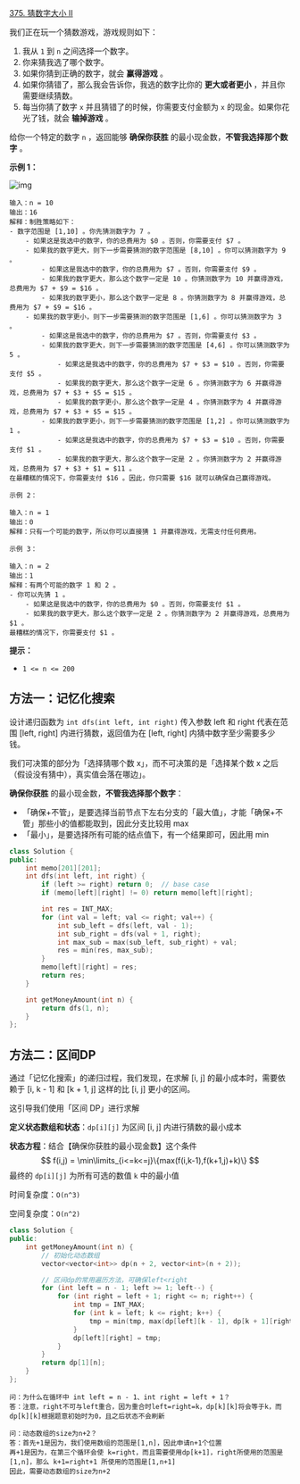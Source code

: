 [375. 猜数字大小 II](https://leetcode-cn.com/problems/guess-number-higher-or-lower-ii/)

我们正在玩一个猜数游戏，游戏规则如下：

1. 我从 `1` 到 `n` 之间选择一个数字。
2. 你来猜我选了哪个数字。
3. 如果你猜到正确的数字，就会 **赢得游戏** 。
4. 如果你猜错了，那么我会告诉你，我选的数字比你的 **更大或者更小** ，并且你需要继续猜数。
5. 每当你猜了数字 `x` 并且猜错了的时候，你需要支付金额为 `x` 的现金。如果你花光了钱，就会 **输掉游戏** 。

给你一个特定的数字 `n` ，返回能够 **确保你获胜** 的最小现金数，**不管我选择那个数字** 。

**示例 1：**

![img](https://assets.leetcode.com/uploads/2020/09/10/graph.png)

```
输入：n = 10
输出：16
解释：制胜策略如下：
- 数字范围是 [1,10] 。你先猜测数字为 7 。
    - 如果这是我选中的数字，你的总费用为 $0 。否则，你需要支付 $7 。
    - 如果我的数字更大，则下一步需要猜测的数字范围是 [8,10] 。你可以猜测数字为 9 。
        - 如果这是我选中的数字，你的总费用为 $7 。否则，你需要支付 $9 。
        - 如果我的数字更大，那么这个数字一定是 10 。你猜测数字为 10 并赢得游戏，总费用为 $7 + $9 = $16 。
        - 如果我的数字更小，那么这个数字一定是 8 。你猜测数字为 8 并赢得游戏，总费用为 $7 + $9 = $16 。
    - 如果我的数字更小，则下一步需要猜测的数字范围是 [1,6] 。你可以猜测数字为 3 。
        - 如果这是我选中的数字，你的总费用为 $7 。否则，你需要支付 $3 。
        - 如果我的数字更大，则下一步需要猜测的数字范围是 [4,6] 。你可以猜测数字为 5 。
            - 如果这是我选中的数字，你的总费用为 $7 + $3 = $10 。否则，你需要支付 $5 。
            - 如果我的数字更大，那么这个数字一定是 6 。你猜测数字为 6 并赢得游戏，总费用为 $7 + $3 + $5 = $15 。
            - 如果我的数字更小，那么这个数字一定是 4 。你猜测数字为 4 并赢得游戏，总费用为 $7 + $3 + $5 = $15 。
        - 如果我的数字更小，则下一步需要猜测的数字范围是 [1,2] 。你可以猜测数字为 1 。
            - 如果这是我选中的数字，你的总费用为 $7 + $3 = $10 。否则，你需要支付 $1 。
            - 如果我的数字更大，那么这个数字一定是 2 。你猜测数字为 2 并赢得游戏，总费用为 $7 + $3 + $1 = $11 。
在最糟糕的情况下，你需要支付 $16 。因此，你只需要 $16 就可以确保自己赢得游戏。
```



```
示例 2：

输入：n = 1
输出：0
解释：只有一个可能的数字，所以你可以直接猜 1 并赢得游戏，无需支付任何费用。

示例 3：

输入：n = 2
输出：1
解释：有两个可能的数字 1 和 2 。
- 你可以先猜 1 。
    - 如果这是我选中的数字，你的总费用为 $0 。否则，你需要支付 $1 。
    - 如果我的数字更大，那么这个数字一定是 2 。你猜测数字为 2 并赢得游戏，总费用为 $1 。
最糟糕的情况下，你需要支付 $1 。
```

 

**提示：**

- `1 <= n <= 200`



## 方法一：记忆化搜索

设计递归函数为 `int dfs(int left, int right)` 传入参数 left 和 right 代表在范围 [left, right] 内进行猜数，返回值为在 [left, right] 内猜中数字至少需要多少钱。

我们可决策的部分为「选择猜哪个数 x」，而不可决策的是「选择某个数 x 之后（假设没有猜中），真实值会落在哪边」。

**确保你获胜** 的最小现金数，**不管我选择那个数字**：

- 「确保+不管」，是要选择当前节点下左右分支的「最大值」，才能「确保+不管」那些小的值都能取到，因此分支比较用 max
- 「最小」，是要选择所有可能的结点值下，有一个结果即可，因此用 min

```c++
class Solution {
public:
    int memo[201][201];
    int dfs(int left, int right) {
        if (left >= right) return 0;  // base case
        if (memo[left][right] != 0) return memo[left][right];

        int res = INT_MAX;
        for (int val = left; val <= right; val++) {
            int sub_left = dfs(left, val - 1);
            int sub_right = dfs(val + 1, right);
            int max_sub = max(sub_left, sub_right) + val;
            res = min(res, max_sub);
        }
        memo[left][right] = res;
        return res;
    }

    int getMoneyAmount(int n) {
        return dfs(1, n);
    }
};
```

## 方法二：区间DP

通过「记忆化搜索」的递归过程，我们发现，在求解 [i, j] 的最小成本时，需要依赖于 [i, k - 1] 和 [k + 1, j] 这样的比 [i, j] 更小的区间。

这引导我们使用「区间 DP」进行求解

**定义状态数组和状态**：`dp[i][j]` 为区间 [i, j] 内进行猜数的最小成本

**状态方程**：结合【确保你获胜的最小现金数】这个条件
$$
f(i,j) = \min\limits_{i<=k<=j}\{max(f(i,k-1),f(k+1,j)+k)\}
$$
最终的 `dp[i][j]` 为所有可选的数值 `k` 中的最小值

时间复杂度：`O(n^3)`

空间复杂度：`O(n^2)`

```c++
class Solution {
public:
    int getMoneyAmount(int n) {
        // 初始化动态数组
        vector<vector<int>> dp(n + 2, vector<int>(n + 2));

        // 区间dp的常用遍历方法，可确保left<right
        for (int left = n - 1; left >= 1; left--) {
            for (int right = left + 1; right <= n; right++) {
                int tmp = INT_MAX;
                for (int k = left; k <= right; k++) {
                    tmp = min(tmp, max(dp[left][k - 1], dp[k + 1][right]) + k);
                }
                dp[left][right] = tmp;
            }
        }
        return dp[1][n];
    }
};
```

```
问：为什么在循环中 int left = n - 1、int right = left + 1？
答：注意，right不可与left重合，因为重合时left=right=k，dp[k][k]将会等于k，而dp[k][k]根据题意初始时为0，且之后状态不会刷新

问：动态数组的size为n+2？
答：首先+1是因为，我们使用数组的范围是[1,n]，因此申请n+1个位置
再+1是因为，在第三个循环会使 k=right，而且需要使用dp[k+1]，right所使用的范围是[1,n]，那么 k+1=right+1 所使用的范围是[1,n+1]
因此，需要动态数组的size为n+2
```

